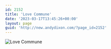```yaml
---
id: 2152
title: 'Love Commune'
date: '2023-03-17T13:45:26+00:00'
layout: page
guid: 'http://new.andydixon.com/?page_id=2152'
---
```


![Love Commune](https://i0.wp.com/assets.g8x2.ldn.idrivee2-23.com/posters/Love%20Commune%2001.jpg?w=1200&ssl=1 "Love Commune")